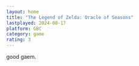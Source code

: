 ```yaml
---
layout: home
title: "The Legend of Zelda: Oracle of Seasons"
lastplayed: 2024-08-17
platform: GBC
category: game
rating: 3
---
```

good gaem.